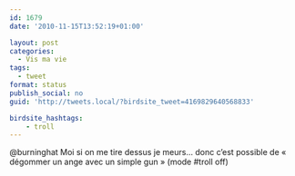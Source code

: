 ```yaml
---
id: 1679
date: '2010-11-15T13:52:19+01:00'

layout: post
categories:
  - Vis ma vie
tags:
  - tweet
format: status
publish_social: no
guid: 'http://tweets.local/?birdsite_tweet=4169829640568833'

birdsite_hashtags:
    - troll
---
```


@burninghat Moi si on me tire dessus je meurs… donc c’est possible de « dégommer un ange avec un simple gun » (mode #troll off)